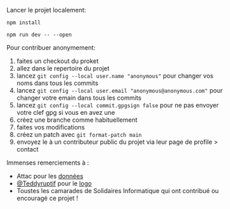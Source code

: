 Lancer le projet localement:

```
npm install

npm run dev -- --open
```

Pour contribuer anonymement:
1. faites un checkout du proket
2. allez dans le repertoire du projet
3. lancez `git config --local user.name "anonymous"` pour changer vos noms dans tous les commits
4. lancez  `git config --local user.email "anonymous@anonymous.com"` pour changer votre emain dans tous les commits
5. lancez  `git config --local commit.gpgsign false` pour ne pas envoyer votre clef gpg si vous en avez une 
6. créez une branche comme habituellement 
7. faites vos modifications
8. créez un patch avec `git format-patch main`
9. envoyez le à un contributeur public du projet via leur page de profile > contact

Immenses remerciements à :

- Attac pour les [données](https://france.attac.org/se-mobiliser/retraites-pour-le-droit-a-une-retraite-digne-et-heureuse/article/on-ne-les-lache-pas-la-carte-des-mobilisations)
- [@Teddyruptif](https://nitter.net/Teddyruptif/) pour le [logo](https://nitter.net/Teddyruptif/status/1649460414676172803)
- Toustes les camarades de Solidaires Informatique qui ont contribué ou encouragé ce projet !
